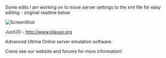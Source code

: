 Some edits I am working on to move server settings to the xml file for easy editing - original readme below





![ScreenShot](JustUOlogo.png)

JustUO - http://www.playuo.org

Advanced Ultima Online server emulation software.

Come see our website and forums for more information!
